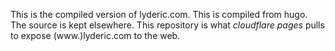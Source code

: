 This is the compiled version of lyderic.com. This is compiled from hugo. The source is kept elsewhere. This repository is what _cloudflare pages_ pulls to expose (www.)lyderic.com to the web.
